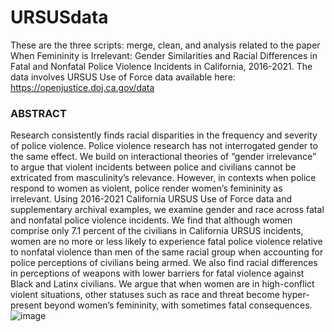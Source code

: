 # URSUSdata
These are the three scripts: merge, clean, and analysis related to the paper When Femininity is Irrelevant: Gender Similarities and Racial Differences in Fatal and Nonfatal Police Violence Incidents in California, 2016-2021. The data involves URSUS Use of Force data available here: https://openjustice.doj.ca.gov/data

### ABSTRACT
Research consistently finds racial disparities in the frequency and severity of police violence. Police violence research has not interrogated gender to the same effect. We build on interactional theories of “gender irrelevance” to argue that violent incidents between police and civilians cannot be extricated from masculinity’s relevance. However, in contexts when police respond to women as violent, police render women’s femininity as irrelevant. Using 2016-2021 California URSUS Use of Force data and supplementary archival examples, we examine gender and race across fatal and nonfatal police violence incidents. We find that although women comprise only 7.1 percent of the civilians in California URSUS incidents, women are no more or less likely to experience fatal police violence relative to nonfatal violence than men of the same racial group when accounting for police perceptions of civilians being armed. We also find racial differences in perceptions of weapons with lower barriers for fatal violence against Black and Latinx civilians. We argue that when women are in high-conflict violent situations, other statuses such as race and threat become hyper-present beyond women’s femininity, with sometimes fatal consequences.
![image](https://github.com/taylordomingos/URSUSdata/assets/113137277/a47ca84b-c40d-434c-8e4b-db43413c0321)


